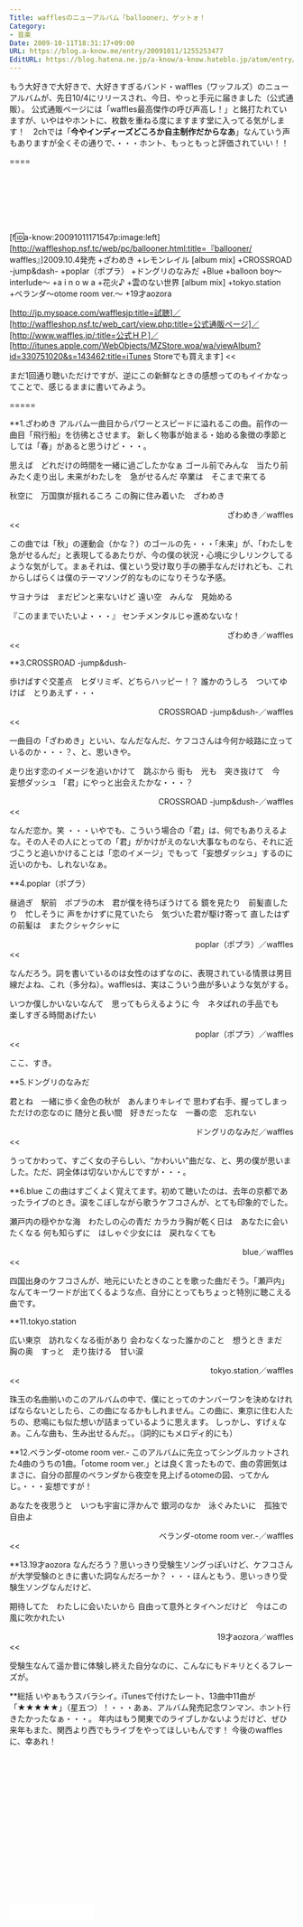 ```yaml
---
Title: wafflesのニューアルバム「ballooner」、ゲットォ！
Category:
- 音楽
Date: 2009-10-11T18:31:17+09:00
URL: https://blog.a-know.me/entry/20091011/1255253477
EditURL: https://blog.hatena.ne.jp/a-know/a-know.hateblo.jp/atom/entry/12921228815727979938
---
```


もう大好きで大好きで、大好きすぎるバンド・waffles（ワッフルズ）のニューアルバムが、先日10/4にリリースされ、今日、やっと手元に届きました（公式通販）。
公式通販ページには「waffles最高傑作の呼び声高し！」と銘打たれていますが、いやはやホントに、枚数を重ねる度にますます堂に入ってる気がします！　2chでは「<span style="font-weight:bold;">今やインディーズどころか自主制作だからなあ</span>」なんていう声もありますが全くその通りで、・・・ホント、もっともっと評価されていい！！

====

<script async src="//pagead2.googlesyndication.com/pagead/js/adsbygoogle.js"></script>
<!-- article-top -->
<ins class="adsbygoogle"
     style="display:inline-block;width:728px;height:90px"
     data-ad-client="ca-pub-3463034538369189"
     data-ad-slot="8367620130"></ins>
<script>
(adsbygoogle = window.adsbygoogle || []).push({});
</script>


>>
[f:id:a-know:20091011171547p:image:left][http://waffleshop.nsf.tc/web/pc/ballooner.html:title=『ballooner/ waffles』]2009.10.4発売
+ざわめき
+レモンレイル [album mix]
+CROSSROAD -jump&dash-
+poplar（ポプラ）
+ドングリのなみだ
+Blue
+balloon boy〜interlude〜
+a i n o w a
+花火♪
+雲のない世界 [album mix]
+tokyo.station
+ベランダ〜otome room ver.〜
+19才aozora

[http://jp.myspace.com/wafflesjp:title=試聴]／[http://waffleshop.nsf.tc/web_cart/view.php:title=公式通販ページ]／[http://www.waffles.jp/:title=公式ＨＰ]／[http://itunes.apple.com/WebObjects/MZStore.woa/wa/viewAlbum?id=330751020&s=143462:title=iTunes Storeでも買えます]
<<


まだ1回通り聴いただけですが、逆にこの新鮮なときの感想ってのもイイかなってことで、感じるままに書いてみよう。

=====

**1.ざわめき
アルバム一曲目からパワーとスピードに溢れるこの曲。前作の一曲目「飛行船」を彷彿とさせます。
新しく物事が始まる・始める象徴の季節としては「春」があると思うけど・・・。

>>
思えば　どれだけの時間を一緒に過ごしたかなぁ
ゴール前でみんな　当たり前みたく走り出し
未来がわたしを　急がせるんだ
卒業は　そこまで来てる


秋空に　万国旗が揺れるころ
この胸に住み着いた　ざわめき
<div align=right>ざわめき／waffles</div>
<<

この曲では「秋」の運動会（かな？）のゴールの先・・・「未来」が、「わたしを　急がせるんだ」と表現してるあたりが、今の僕の状況・心境に少しリンクしてるような気がして。まぁそれは、僕という受け取り手の勝手なんだけれども、これからしばらくは僕のテーマソング的なものになりそうな予感。

>>
サヨナラは　まだピンと来ないけど
遠い空　みんな　見始める


『このままでいたいよ・・・』
センチメンタルじゃ進めないな！
<div align=right>ざわめき／waffles</div>
<<


**3.CROSSROAD -jump&dush-
>>
歩けばすぐ交差点　ヒダリミギ、どちらハッピー！？
誰かのうしろ　ついてゆけば　とりあえず・・・
<div align=right>CROSSROAD -jump&dush-／waffles</div>
<<


一曲目の「ざわめき」といい、なんだなんだ、ケフコさんは今何か岐路に立っているのか・・・？、と、思いきや。


>>
走り出す恋のイメージを追いかけて　跳ぶから
街も　光も　突き抜けて　今　妄想ダッシュ
「君」にやっと出会えたかな・・・？
<div align=right>CROSSROAD -jump&dush-／waffles</div>
<<


なんだ恋か。笑
・・・いやでも、こういう場合の「君」は、何でもありえるよな。その人その人にとっての「君」がかけがえのない大事なものなら、それに近づこうと追いかけることは「恋のイメージ」でもって「妄想ダッシュ」するのに近いのかも、しれないなぁ。


**4.poplar（ポプラ）
>>
昼過ぎ　駅前　ポプラの木　君が僕を待ちぼうけてる
鏡を見たり　前髪直したり　忙しそうに
声をかけずに見ていたら　気づいた君が駆け寄って
直したはずの前髪は　またクシャクシャに
<div align=right>poplar（ポプラ）／waffles</div>
<<


なんだろう。詞を書いているのは女性のはずなのに、表現されている情景は男目線だよね、これ（多分ね）。wafflesは、実はこういう曲が多いような気がする。


>>
いつか僕しかいないなんて　思ってもらえるように
今　ネタばれの手品でも　楽しすぎる時間あげたい
<div align=right>poplar（ポプラ）／waffles</div>
<<


ここ、すき。


**5.ドングリのなみだ
>>
君とね　一緒に歩く金色の秋が　あんまりキレイで
思わず右手、握ってしまっただけの恋なのに
随分と長い間　好きだったな　一番の恋　忘れない
<div align=right>ドングリのなみだ／waffles</div>
<<


うってかわって、すごく女の子らしい、“かわいい”曲だな、と、男の僕が思いました。ただ、詞全体は切ないかんじですが・・・。


**6.blue
この曲はすごくよく覚えてます。初めて聴いたのは、去年の京都であったライブのとき。涙をこぼしながら歌うケフコさんが、とても印象的でした。


>>
瀬戸内の穏やかな海　わたしの心の青だ
カラカラ胸が乾く日は　あなたに会いたくなる
何も知らずに　はしゃぐ少女には　戻れなくても
<div align=right>blue／waffles</div>
<<


四国出身のケフコさんが、地元にいたときのことを歌った曲だそう。「瀬戸内」なんてキーワードが出てくるような点、自分にとってもちょっと特別に聴こえる曲です。


**11.tokyo.station
>>
広い東京　訪れなくなる街があり
会わなくなった誰かのこと　想うとき
まだ　胸の奥　すっと　走り抜ける　甘い涙
<div align=right>tokyo.station／waffles</div>
<<


珠玉の名曲揃いのこのアルバムの中で、僕にとってのナンバーワンを決めなければならないとしたら、この曲になるかもしれません。この曲に、東京に住む人たちの、悲鳴にも似た想いが詰まっているように思えます。
しっかし、すげぇなぁ。こんな曲も、生み出せるんだ。。（詞的にもメロディ的にも）


**12.ベランダ-otome room ver.-
このアルバムに先立ってシングルカットされた4曲のうちの1曲。「otome room ver.」とは良く言ったもので、曲の雰囲気はまさに、自分の部屋のベランダから夜空を見上げるotomeの図、ってかんじ。・・・妄想ですが！


>>
あなたを夜思うと　いつも宇宙に浮かんで
銀河のなか　泳ぐみたいに　孤独で自由よ
<div align=right>ベランダ-otome room ver.-／waffles</div>
<<


**13.19才aozora
なんだろう？思いっきり受験生ソングっぽいけど、ケフコさんが大学受験のときに書いた詞なんだろーか？
・・・ほんともう、思いっきり受験生ソングなんだけど、


>>
期待してた　わたしに会いたいから
自由って意外とタイヘンだけど　今はこの風に吹かれたい
<div align=right>19才aozora／waffles</div>
<<


受験生なんて遥か昔に体験し終えた自分なのに、こんなにもドキリとくるフレーズが。



**総括
いやぁもうスバラシイ。iTunesで付けたレート、13曲中11曲が「★★★★★」（星五つ）！・・・あぁ、アルバム発売記念ワンマン、ホント行きたかったなぁ・・・。
年内はもう関東でのライブしかないようだけど、ぜひ来年もまた、関西より西でもライブをやってほしいもんです！
今後のwafflesに、幸あれ！


<script async src="//pagead2.googlesyndication.com/pagead/js/adsbygoogle.js"></script>
<!-- article-bottom2 -->
<ins class="adsbygoogle"
     style="display:inline-block;width:300px;height:250px"
     data-ad-client="ca-pub-3463034538369189"
     data-ad-slot="5274552934"></ins>
<script>
(adsbygoogle = window.adsbygoogle || []).push({});
</script>


<iframe src="//blog.hatena.ne.jp/a-know/a-know.hateblo.jp/subscribe/iframe" allowtransparency="true" frameborder="0" scrolling="no" width="150" height="28"></iframe>
